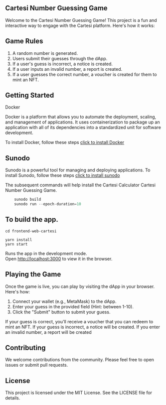 ## Cartesi Number Guessing Game

Welcome to the Cartesi Number Guessing Game! This project is a fun and interactive way to engage with the Cartesi platform. Here's how it works:

## Game Rules

1. A random number is generated.
2. Users submit their guesses through the dApp.
3. If a user's guess is incorrect, a notice is created.
4. If a user inputs an invalid number, a report is created.
5. If a user guesses the correct number, a voucher is created for them to mint an NFT.

## Getting Started

Docker

Docker is a platform that allows you to automate the deployment, scaling, and management of applications. It uses containerization to package up an application with all of its dependencies into a standardized unit for software development.

To install Docker, follow these steps [click to install Docker](https://docs.docker.com/get-docker/)

## Sunodo

Sunodo is a powerful tool for managing and deploying applications. To install Sunodo, follow these steps [click to install sunodo](https://docs.sunodo.io/guide/introduction/installing)

The subsequent commands will help install the Cartesi Calculator Cartesi Number Guessing Game.

```javascript
    sunodo build
    sunodo run --epoch-duration=10
```

## To build the app.

`cd frontend-web-cartesi`

```shell
yarn install
yarn start
```

Runs the app in the development mode.\
Open [http://localhost:3000](http://localhost:3000) to view it in the browser.


## Playing the Game

Once the game is live, you can play by visiting the dApp in your browser. Here's how:

1. Connect your wallet (e.g., MetaMask) to the dApp.
2. Enter your guess in the provided field (Hint: between 1-10).
3. Click the "Submit" button to submit your guess.

If your guess is correct, you'll receive a voucher that you can redeem to mint an NFT. If your guess is incorrect, a notice will be created. If you enter an invalid number, a report will be created

## Contributing

We welcome contributions from the community. Please feel free to open issues or submit pull requests.

## License

This project is licensed under the MIT License. See the LICENSE file for details.